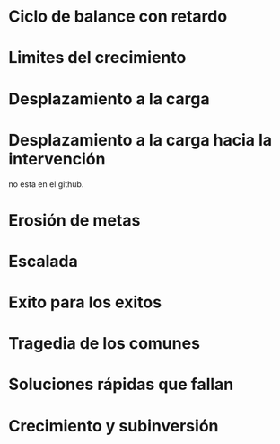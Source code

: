 # Ciclo de balance con retardo

# Limites del crecimiento

# Desplazamiento a la carga

# Desplazamiento a la carga hacia la intervención
no esta en el github.

# Erosión de metas

# Escalada

# Exito para los exitos

# Tragedia de los comunes

# Soluciones rápidas que fallan

# Crecimiento y subinversión
